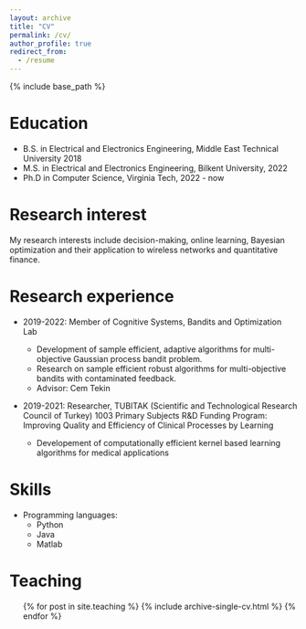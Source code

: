 ```yaml
---
layout: archive
title: "CV"
permalink: /cv/
author_profile: true
redirect_from:
  - /resume
---
```


{% include base_path %}

Education
======
* B.S. in Electrical and Electronics Engineering,  Middle East Technical University 2018
* M.S. in Electrical and Electronics Engineering, Bilkent University, 2022
* Ph.D in Computer Science, Virginia Tech, 2022 - now

Research interest
======
My research interests include decision-making, online learning, Bayesian optimization and their application to wireless networks and quantitative finance.

Research experience
======
* 2019-2022: Member of Cognitive Systems, Bandits and Optimization Lab
  * Development of sample efficient, adaptive algorithms for multi-objective Gaussian process bandit problem. 
  * Research on sample efficient robust algorithms for multi-objective bandits with contaminated feedback. 
  * Advisor: Cem Tekin


* 2019-2021: Researcher, TUBITAK (Scientific and Technological Research Council of Turkey) 1003 Primary Subjects R&D Funding Program: Improving Quality and Efficiency of Clinical Processes by Learning
  * Developement of computationally efficient kernel based learning algorithms for medical applications

Skills
======
* Programming languages:
  * Python
  * Java
  * Matlab

<!-- Publications
======
  <ul>{% for post in site.publications %}
    {% include archive-single-cv.html %}
  {% endfor %}</ul>
  
Talks
======
  <ul>{% for post in site.talks %}
    {% include archive-single-talk-cv.html %}
  {% endfor %}</ul> -->
  
Teaching
======
  <ul>{% for post in site.teaching %}
    {% include archive-single-cv.html %}
  {% endfor %}</ul>
  
<!-- Service and leadership
======
* Currently signed in to 43 different slack teams -->
